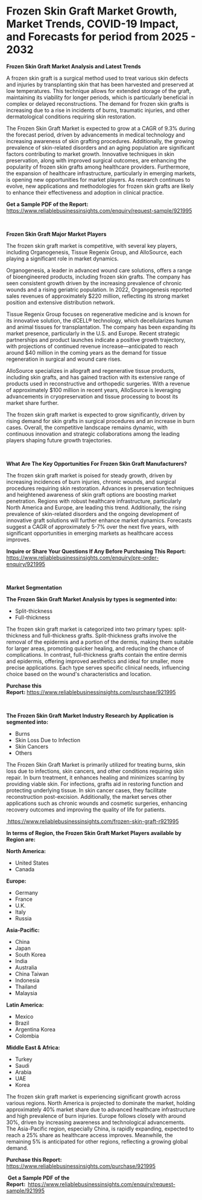 <p><h1>Frozen Skin Graft Market Growth, Market Trends, COVID-19 Impact, and Forecasts for period from 2025 - 2032</h1></p><p><strong>Frozen Skin Graft Market Analysis and Latest Trends</strong></p>
<p><p>A frozen skin graft is a surgical method used to treat various skin defects and injuries by transplanting skin that has been harvested and preserved at low temperatures. This technique allows for extended storage of the graft, maintaining its viability for longer periods, which is particularly beneficial in complex or delayed reconstructions. The demand for frozen skin grafts is increasing due to a rise in incidents of burns, traumatic injuries, and other dermatological conditions requiring skin restoration.</p><p>The Frozen Skin Graft Market is expected to grow at a CAGR of 9.3% during the forecast period, driven by advancements in medical technology and increasing awareness of skin grafting procedures. Additionally, the growing prevalence of skin-related disorders and an aging population are significant factors contributing to market growth. Innovative techniques in skin preservation, along with improved surgical outcomes, are enhancing the popularity of frozen skin grafts among healthcare providers. Furthermore, the expansion of healthcare infrastructure, particularly in emerging markets, is opening new opportunities for market players. As research continues to evolve, new applications and methodologies for frozen skin grafts are likely to enhance their effectiveness and adoption in clinical practice.</p></p>
<p><strong>Get a Sample PDF of the Report:&nbsp;</strong> <a href="https://www.reliablebusinessinsights.com/enquiry/request-sample/921995?utm_campaign=3521&utm_medium=2&utm_source=Github&utm_content=ia&utm_term=18042025&utm_id=frozen-skin-graft">https://www.reliablebusinessinsights.com/enquiry/request-sample/921995</a></p>
<p>&nbsp;</p>
<p><strong>Frozen Skin Graft Major Market Players</strong></p>
<p><p>The frozen skin graft market is competitive, with several key players, including Organogenesis, Tissue Regenix Group, and AlloSource, each playing a significant role in market dynamics.</p><p>Organogenesis, a leader in advanced wound care solutions, offers a range of bioengineered products, including frozen skin grafts. The company has seen consistent growth driven by the increasing prevalence of chronic wounds and a rising geriatric population. In 2022, Organogenesis reported sales revenues of approximately $220 million, reflecting its strong market position and extensive distribution network.</p><p>Tissue Regenix Group focuses on regenerative medicine and is known for its innovative solution, the dCELL® technology, which decellularizes human and animal tissues for transplantation. The company has been expanding its market presence, particularly in the U.S. and Europe. Recent strategic partnerships and product launches indicate a positive growth trajectory, with projections of continued revenue increase—anticipated to reach around $40 million in the coming years as the demand for tissue regeneration in surgical and wound care rises.</p><p>AlloSource specializes in allograft and regenerative tissue products, including skin grafts, and has gained traction with its extensive range of products used in reconstructive and orthopedic surgeries. With a revenue of approximately $100 million in recent years, AlloSource is leveraging advancements in cryopreservation and tissue processing to boost its market share further.</p><p>The frozen skin graft market is expected to grow significantly, driven by rising demand for skin grafts in surgical procedures and an increase in burn cases. Overall, the competitive landscape remains dynamic, with continuous innovation and strategic collaborations among the leading players shaping future growth trajectories.</p></p>
<p>&nbsp;</p>
<p><strong>What Are The Key Opportunities For Frozen Skin Graft Manufacturers?</strong></p>
<p><p>The frozen skin graft market is poised for steady growth, driven by increasing incidences of burn injuries, chronic wounds, and surgical procedures requiring skin restoration. Advances in preservation techniques and heightened awareness of skin graft options are boosting market penetration. Regions with robust healthcare infrastructure, particularly North America and Europe, are leading this trend. Additionally, the rising prevalence of skin-related disorders and the ongoing development of innovative graft solutions will further enhance market dynamics. Forecasts suggest a CAGR of approximately 5-7% over the next five years, with significant opportunities in emerging markets as healthcare access improves.</p></p>
<p><strong>Inquire or Share Your Questions If Any Before Purchasing This Report:</strong> <a href="https://www.reliablebusinessinsights.com/enquiry/pre-order-enquiry/921995?utm_campaign=3521&utm_medium=2&utm_source=Github&utm_content=ia&utm_term=18042025&utm_id=frozen-skin-graft">https://www.reliablebusinessinsights.com/enquiry/pre-order-enquiry/921995</a></p>
<p>&nbsp;</p>
<p><strong>Market Segmentation</strong></p>
<p><strong>The Frozen Skin Graft Market Analysis by types is segmented into:</strong></p>
<p><ul><li>Split-thickness</li><li>Full-thickness</li></ul></p>
<p><p>The frozen skin graft market is categorized into two primary types: split-thickness and full-thickness grafts. Split-thickness grafts involve the removal of the epidermis and a portion of the dermis, making them suitable for larger areas, promoting quicker healing, and reducing the chance of complications. In contrast, full-thickness grafts contain the entire dermis and epidermis, offering improved aesthetics and ideal for smaller, more precise applications. Each type serves specific clinical needs, influencing choice based on the wound's characteristics and location.</p></p>
<p><strong>Purchase this Report:&nbsp;</strong><a href="https://www.reliablebusinessinsights.com/purchase/921995?utm_campaign=3521&utm_medium=2&utm_source=Github&utm_content=ia&utm_term=18042025&utm_id=frozen-skin-graft">https://www.reliablebusinessinsights.com/purchase/921995</a></p>
<p>&nbsp;</p>
<p><strong>The Frozen Skin Graft Market Industry Research by Application is segmented into:</strong></p>
<p><ul><li>Burns</li><li>Skin Loss Due to Infection</li><li>Skin Cancers</li><li>Others</li></ul></p>
<p><p>The Frozen Skin Graft Market is primarily utilized for treating burns, skin loss due to infections, skin cancers, and other conditions requiring skin repair. In burn treatment, it enhances healing and minimizes scarring by providing viable skin. For infections, grafts aid in restoring function and protecting underlying tissue. In skin cancer cases, they facilitate reconstruction post-excision. Additionally, the market serves other applications such as chronic wounds and cosmetic surgeries, enhancing recovery outcomes and improving the quality of life for patients.</p></p>
<p><a href="https://www.reliablebusinessinsights.com/frozen-skin-graft-r921995?utm_campaign=3521&utm_medium=2&utm_source=Github&utm_content=ia&utm_term=18042025&utm_id=frozen-skin-graft">&nbsp;https://www.reliablebusinessinsights.com/frozen-skin-graft-r921995</a></p>
<p><strong>In terms of Region, the Frozen Skin Graft Market Players available by Region are:</strong></p>
<p>
    <p> <strong> North America: </strong>
        <ul>
            <li>United States</li>
            <li>Canada</li>
        </ul>
        </p> 
    <p> <strong> Europe: </strong>
        <ul>
            <li>Germany</li>
            <li>France</li>
            <li>U.K.</li>
            <li>Italy</li>
            <li>Russia</li>
        </ul>
        </p> 
    <p> <strong> Asia-Pacific: </strong>
        <ul>
            <li>China</li>
            <li>Japan</li>
            <li>South Korea</li>
            <li>India</li>
            <li>Australia</li>
            <li>China Taiwan</li>
            <li>Indonesia</li>
            <li>Thailand</li>
            <li>Malaysia</li>
        </ul>
        </p> 
    <p> <strong> Latin America: </strong>
        <ul>
            <li>Mexico</li>
            <li>Brazil</li>
            <li>Argentina Korea</li>
            <li>Colombia</li>
        </ul>
        </p> 
    <p> <strong> Middle East & Africa: </strong>
        <ul>
            <li>Turkey</li>
            <li>Saudi</li>
            <li>Arabia</li>
            <li>UAE</li>
            <li>Korea</li>
        </ul>
    </p>
    </p>
<p><p>The frozen skin graft market is experiencing significant growth across various regions. North America is projected to dominate the market, holding approximately 40% market share due to advanced healthcare infrastructure and high prevalence of burn injuries. Europe follows closely with around 30%, driven by increasing awareness and technological advancements. The Asia-Pacific region, especially China, is rapidly expanding, expected to reach a 25% share as healthcare access improves. Meanwhile, the remaining 5% is anticipated for other regions, reflecting a growing global demand.</p></p>
<p><strong>Purchase this Report: </strong><a href="https://www.reliablebusinessinsights.com/purchase/921995?utm_campaign=3521&utm_medium=2&utm_source=Github&utm_content=ia&utm_term=18042025&utm_id=frozen-skin-graft">https://www.reliablebusinessinsights.com/purchase/921995</a></p>
<p>&nbsp;<strong>Get a Sample PDF of the Report:&nbsp;&nbsp;</strong><a href="https://www.reliablebusinessinsights.com/enquiry/request-sample/921995?utm_campaign=3521&utm_medium=2&utm_source=Github&utm_content=ia&utm_term=18042025&utm_id=frozen-skin-graft">https://www.reliablebusinessinsights.com/enquiry/request-sample/921995</a></p>
<p><strong></strong></p>
<p><p></p><p></p><p></p></p>